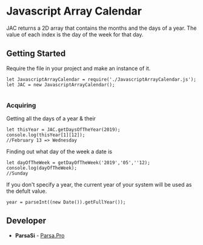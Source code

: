 # Javascript Array Calendar

JAC returns a 2D array that contains the months and the days of a year. The value of each index is the day of the week for that day.

## Getting Started

Require the file in your project and make an instance of it.

```
let JavascriptArrayCalendar = require('./JavascriptArrayCalendar.js');
let JAC = new JavascriptArrayCalendar(); 


```

### Acquiring

Getting all the days of a year & their 
```
let thisYear = JAC.getDaysOfTheYear(2019);
console.log(thisYear[1][12]);
//February 13 => Wednesday
```
Finding out what day of the week a date is
```
let dayOfTheWeek = getDayOfTheWeek('2019','05',''12);
console.log(dayOfTheWeek);
//Sunday
```


If you don't specify a year, the current year of your system will be used as the defult value.
```
year = parseInt((new Date()).getFullYear());

```


## Developer

* **ParsaSi** - [Parsa.Pro](http://Parsa.pro)

